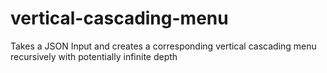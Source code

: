 vertical-cascading-menu
=======================

Takes a JSON Input and creates a corresponding vertical cascading menu recursively with potentially infinite depth
